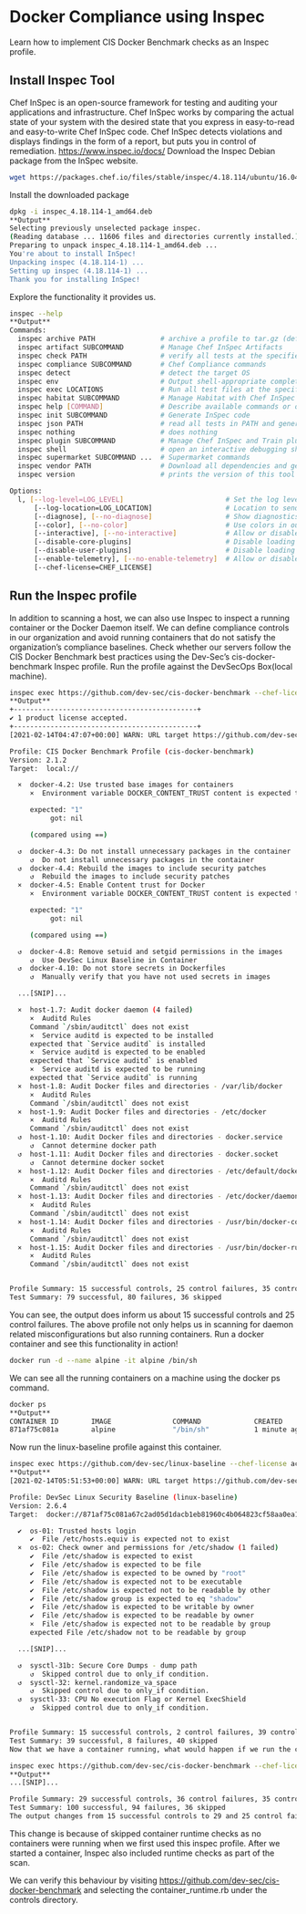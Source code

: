 # Docker Compliance using Inspec
Learn how to implement CIS Docker Benchmark checks as an Inspec profile.
## Install Inspec Tool
Chef InSpec is an open-source framework for testing and auditing your applications and infrastructure. Chef InSpec works by comparing the actual state of your system with the desired state that you express in easy-to-read and easy-to-write Chef InSpec code. Chef InSpec detects violations and displays findings in the form of a report, but puts you in control of remediation.
https://www.inspec.io/docs/
Download the Inspec Debian package from the InSpec website.
```sh
wget https://packages.chef.io/files/stable/inspec/4.18.114/ubuntu/16.04/inspec_4.18.114-1_amd64.deb
```
Install the downloaded package
```sh
dpkg -i inspec_4.18.114-1_amd64.deb
**Output**
Selecting previously unselected package inspec.
(Reading database ... 11606 files and directories currently installed.)
Preparing to unpack inspec_4.18.114-1_amd64.deb ...
You're about to install InSpec!
Unpacking inspec (4.18.114-1) ...
Setting up inspec (4.18.114-1) ...
Thank you for installing InSpec!
```
Explore the functionality it provides us.
```sh
inspec --help
**Output**
Commands:
  inspec archive PATH                # archive a profile to tar.gz (default) or zip
  inspec artifact SUBCOMMAND         # Manage Chef InSpec Artifacts
  inspec check PATH                  # verify all tests at the specified PATH
  inspec compliance SUBCOMMAND       # Chef Compliance commands
  inspec detect                      # detect the target OS
  inspec env                         # Output shell-appropriate completion configuration
  inspec exec LOCATIONS              # Run all test files at the specified LOCATIONS. Loads the given profile(s) and fetches their dependen...
  inspec habitat SUBCOMMAND          # Manage Habitat with Chef InSpec
  inspec help [COMMAND]              # Describe available commands or one specific command
  inspec init SUBCOMMAND             # Generate InSpec code
  inspec json PATH                   # read all tests in PATH and generate a JSON summary
  inspec nothing                     # does nothing
  inspec plugin SUBCOMMAND           # Manage Chef InSpec and Train plugins
  inspec shell                       # open an interactive debugging shell
  inspec supermarket SUBCOMMAND ...  # Supermarket commands
  inspec vendor PATH                 # Download all dependencies and generate a lockfile in a `vendor` directory
  inspec version                     # prints the version of this tool

Options:
  l, [--log-level=LOG_LEVEL]                         # Set the log level: info (default), debug, warn, error
      [--log-location=LOG_LOCATION]                  # Location to send diagnostic log messages to. (default: $stdout or Inspec::Log.error)
      [--diagnose], [--no-diagnose]                  # Show diagnostics (versions, configurations)
      [--color], [--no-color]                        # Use colors in output.
      [--interactive], [--no-interactive]            # Allow or disable user interaction
      [--disable-core-plugins]                       # Disable loading all plugins that are shipped in the lib/plugins directory of InSpec. Useful in development.
      [--disable-user-plugins]                       # Disable loading all plugins that the user installed.
      [--enable-telemetry], [--no-enable-telemetry]  # Allow or disable telemetry
      [--chef-license=CHEF_LICENSE]
```
## Run the Inspec profile
In addition to scanning a host, we can also use Inspec to inspect a running container or the Docker Daemon itself. We can define compliance controls in our organization and avoid running containers that do not satisfy the organization’s compliance baselines.
Check whether our servers follow the CIS Docker Benchmark best practices using the Dev-Sec’s cis-docker-benchmark Inspec profile.
Run the profile against the DevSecOps Box(local machine).
```sh
inspec exec https://github.com/dev-sec/cis-docker-benchmark --chef-license accept
**Output**
+---------------------------------------------+
✔ 1 product license accepted.
+---------------------------------------------+
[2021-02-14T04:47:07+00:00] WARN: URL target https://github.com/dev-sec/cis-docker-benchmark transformed to https://github.com/dev-sec/cis-docker-benchmark/archive/master.tar.gz. Consider using the git fetcher

Profile: CIS Docker Benchmark Profile (cis-docker-benchmark)
Version: 2.1.2
Target:  local://

  ×  docker-4.2: Use trusted base images for containers
     ×  Environment variable DOCKER_CONTENT_TRUST content is expected to eq "1"

     expected: "1"
          got: nil

     (compared using ==)

  ↺  docker-4.3: Do not install unnecessary packages in the container
     ↺  Do not install unnecessary packages in the container
  ↺  docker-4.4: Rebuild the images to include security patches
     ↺  Rebuild the images to include security patches
  ×  docker-4.5: Enable Content trust for Docker
     ×  Environment variable DOCKER_CONTENT_TRUST content is expected to eq "1"

     expected: "1"
          got: nil

     (compared using ==)

  ↺  docker-4.8: Remove setuid and setgid permissions in the images
     ↺  Use DevSec Linux Baseline in Container
  ↺  docker-4.10: Do not store secrets in Dockerfiles
     ↺  Manually verify that you have not used secrets in images

  ...[SNIP]...

  ×  host-1.7: Audit docker daemon (4 failed)
     ×  Auditd Rules
     Command `/sbin/auditctl` does not exist
     ×  Service auditd is expected to be installed
     expected that `Service auditd` is installed
     ×  Service auditd is expected to be enabled
     expected that `Service auditd` is enabled
     ×  Service auditd is expected to be running
     expected that `Service auditd` is running
  ×  host-1.8: Audit Docker files and directories - /var/lib/docker
     ×  Auditd Rules
     Command `/sbin/auditctl` does not exist
  ×  host-1.9: Audit Docker files and directories - /etc/docker
     ×  Auditd Rules
     Command `/sbin/auditctl` does not exist
  ↺  host-1.10: Audit Docker files and directories - docker.service
     ↺  Cannot determine docker path
  ↺  host-1.11: Audit Docker files and directories - docker.socket
     ↺  Cannot determine docker socket
  ×  host-1.12: Audit Docker files and directories - /etc/default/docker
     ×  Auditd Rules
     Command `/sbin/auditctl` does not exist
  ×  host-1.13: Audit Docker files and directories - /etc/docker/daemon.json
     ×  Auditd Rules
     Command `/sbin/auditctl` does not exist
  ×  host-1.14: Audit Docker files and directories - /usr/bin/docker-containerd
     ×  Auditd Rules
     Command `/sbin/auditctl` does not exist
  ×  host-1.15: Audit Docker files and directories - /usr/bin/docker-runc
     ×  Auditd Rules
     Command `/sbin/auditctl` does not exist


Profile Summary: 15 successful controls, 25 control failures, 35 controls skipped
Test Summary: 79 successful, 80 failures, 36 skipped
```
You can see, the output does inform us about 15 successful controls and 25 control failures.
The above profile not only helps us in scanning for daemon related misconfigurations but also running containers. Run a docker container and see this functionality in action!
```sh
docker run -d --name alpine -it alpine /bin/sh
```
We can see all the running containers on a machine using the docker ps command.
```sh
docker ps
**Output**
CONTAINER ID        IMAGE               COMMAND             CREATED             STATUS              PORTS               NAMES
871af75c081a        alpine              "/bin/sh"           1 minute ago      Up 1 minute                           alpine
```
Now run the linux-baseline profile against this container.
```sh
inspec exec https://github.com/dev-sec/linux-baseline --chef-license accept -t docker://alpine
**Output**
[2021-02-14T05:51:53+00:00] WARN: URL target https://github.com/dev-sec/linux-baseline transformed to https://github.com/dev-sec/linux-baseline/archive/master.tar.gz. Consider using the git fetcher

Profile: DevSec Linux Security Baseline (linux-baseline)
Version: 2.6.4
Target:  docker://871af75c081a67c2ad05d1dacb1eb81960c4b064823cf58aa0ea11c254ff3a2f

  ✔  os-01: Trusted hosts login
     ✔  File /etc/hosts.equiv is expected not to exist
  ×  os-02: Check owner and permissions for /etc/shadow (1 failed)
     ✔  File /etc/shadow is expected to exist
     ✔  File /etc/shadow is expected to be file
     ✔  File /etc/shadow is expected to be owned by "root"
     ✔  File /etc/shadow is expected not to be executable
     ✔  File /etc/shadow is expected not to be readable by other
     ✔  File /etc/shadow group is expected to eq "shadow"
     ✔  File /etc/shadow is expected to be writable by owner
     ✔  File /etc/shadow is expected to be readable by owner
     ×  File /etc/shadow is expected not to be readable by group
     expected File /etc/shadow not to be readable by group

  ...[SNIP]...

  ↺  sysctl-31b: Secure Core Dumps - dump path
     ↺  Skipped control due to only_if condition.
  ↺  sysctl-32: kernel.randomize_va_space
     ↺  Skipped control due to only_if condition.
  ↺  sysctl-33: CPU No execution Flag or Kernel ExecShield
     ↺  Skipped control due to only_if condition.


Profile Summary: 15 successful controls, 2 control failures, 39 controls skipped
Test Summary: 39 successful, 8 failures, 40 skipped
Now that we have a container running, what would happen if we run the cis-docker-benchmark profile again on this machine?
```
```sh
inspec exec https://github.com/dev-sec/cis-docker-benchmark --chef-license accept
**Output**
...[SNIP]...

Profile Summary: 29 successful controls, 36 control failures, 35 controls skipped
Test Summary: 100 successful, 94 failures, 36 skipped
The output changes from 15 successful controls to 29 and 25 control failures to 36.
```
This change is because of skipped container runtime checks as no containers were running when we first used this inspec profile. After we started a container, Inspec also included runtime checks as part of the scan.

We can verify this behaviour by visiting https://github.com/dev-sec/cis-docker-benchmark and selecting the container_runtime.rb under the controls directory.

